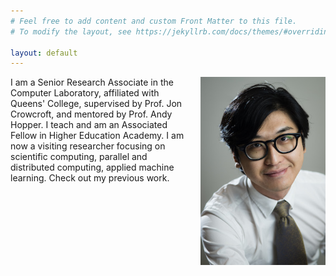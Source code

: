 ```yaml
---
# Feel free to add content and custom Front Matter to this file.
# To modify the layout, see https://jekyllrb.com/docs/themes/#overriding-theme-defaults

layout: default
---
```


<img src="/images/liang.jpg" style="float:right;width:200px;margin-left:20px">

I am a Senior Research Associate in the Computer Laboratory, affiliated with Queens' College, supervised by Prof. Jon Crowcroft, and mentored by Prof. Andy Hopper. I teach and am an Associated Fellow in Higher Education Academy. I am now a visiting researcher focusing on scientific computing, parallel and distributed computing, applied machine learning. Check out my previous work.
